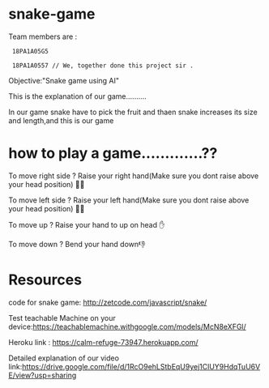 # snake-game

Team members are :

     18PA1A05G5

     18PA1A0557 // We, together done this project sir .

Objective:"Snake game using AI"

This is the explanation of our game..........

In our game snake have to pick the fruit and thaen snake increases its size and length,and this is our game

# how to play a game.............??

To move right side ? Raise your right hand(Make sure you dont raise above your head position) 🙋‍♀️

To move left side ? Raise your left hand(Make sure you dont raise above your head position) 🙋‍♀️

To move up ? Raise your hand  to up on head ✋

To move down ? Bend your hand down👎

# Resources 
code for snake game:  http://zetcode.com/javascript/snake/

Test teachable Machine on your device:https://teachablemachine.withgoogle.com/models/McN8eXFGl/

Heroku link : https://calm-refuge-73947.herokuapp.com/

Detailed explanation of our video link:https://drive.google.com/file/d/1RcO9ehLStbEqU9yej1ClUY9HdqTuU6VE/view?usp=sharing
